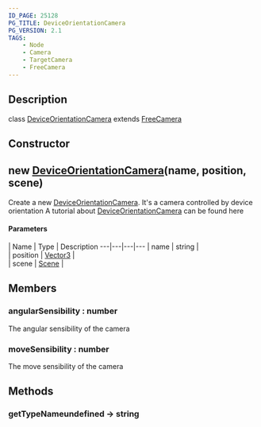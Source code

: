 ```yaml
---
ID_PAGE: 25128
PG_TITLE: DeviceOrientationCamera
PG_VERSION: 2.1
TAGS:
    - Node
    - Camera
    - TargetCamera
    - FreeCamera
---
```

## Description

class [DeviceOrientationCamera](/classes/2.4/DeviceOrientationCamera) extends [FreeCamera](/classes/2.4/FreeCamera)



## Constructor

## new [DeviceOrientationCamera](/classes/2.4/DeviceOrientationCamera)(name, position, scene)

Create a new [DeviceOrientationCamera](/classes/2.4/DeviceOrientationCamera). It's a camera controlled by device orientation
A tutorial about [DeviceOrientationCamera](/classes/2.4/DeviceOrientationCamera) can be found here

#### Parameters
 | Name | Type | Description
---|---|---|---
 | name | string |    
 | position | [Vector3](/classes/2.4/Vector3) |    
 | scene | [Scene](/classes/2.4/Scene) |    
## Members

### angularSensibility : number

The angular sensibility of the camera

### moveSensibility : number

The move sensibility of the camera

## Methods

### getTypeNameundefined &rarr; string


